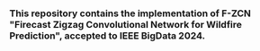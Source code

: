 ### This repository contains the implementation of F-ZCN "Firecast Zigzag Convolutional Network for Wildfire Prediction", accepted to IEEE BigData 2024.
